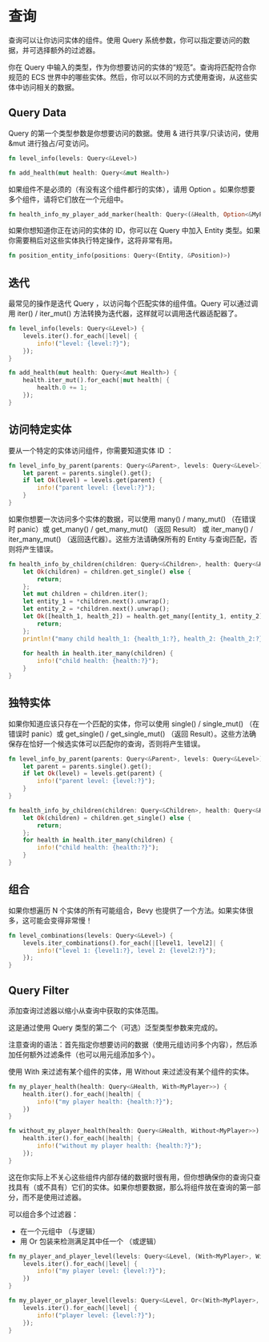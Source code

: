 # 查询

查询可以让你访问实体的组件。使用 Query 系统参数，你可以指定要访问的数据，并可选择额外的过滤器。

你在 Query 中输入的类型，作为你想要访问的实体的“规范”。查询将匹配符合你规范的 ECS 世界中的哪些实体。然后，你可以以不同的方式使用查询，从这些实体中访问相关的数据。

## Query Data
Query 的第一个类型参数是你想要访问的数据。使用 & 进行共享/只读访问，使用 &mut 进行独占/可变访问。
```rust
fn level_info(levels: Query<&Level>)

fn add_health(mut health: Query<&mut Health>)
```

如果组件不是必须的（有没有这个组件都行的实体），请用 Option 。如果你想要多个组件，请将它们放在一个元组中。
```rust
fn health_info_my_player_add_marker(health: Query<(&Health, Option<&MyPlayer>)>)
```

如果你想知道你正在访问的实体的 ID，你可以在 Query 中加入 Entity 类型。如果你需要稍后对这些实体执行特定操作，这将非常有用。
```rust
fn position_entity_info(positions: Query<(Entity, &Position)>) 
```

## 迭代
最常见的操作是迭代 Query ，以访问每个匹配实体的组件值。Query 可以通过调用 iter() / iter_mut() 方法转换为迭代器，这样就可以调用迭代器适配器了。
```rust
fn level_info(levels: Query<&Level>) {
    levels.iter().for_each(|level| {
        info!("level: {level:?}");
    });
}

fn add_health(mut health: Query<&mut Health>) {
    health.iter_mut().for_each(|mut health| {
        health.0 += 1;
    });
}
```

## 访问特定实体
要从一个特定的实体访问组件，你需要知道实体 ID ：
```rust
fn level_info_by_parent(parents: Query<&Parent>, levels: Query<&Level>) {
    let parent = parents.single().get();
    if let Ok(level) = levels.get(parent) {
        info!("parent level: {level:?}");
    }
}
```

如果你想要一次访问多个实体的数据，可以使用 many() / many_mut() （在错误时 panic）或 get_many() / get_many_mut() （返回 Result） 或 iter_many() / iter_many_mut() （返回迭代器）。这些方法请确保所有的 Entity 与查询匹配，否则将产生错误。
```rust
fn health_info_by_children(children: Query<&Children>, health: Query<&Health>) {
    let Ok(children) = children.get_single() else {
        return;
    };
    let mut children = children.iter();
    let entity_1 = *children.next().unwrap();
    let entity_2 = *children.next().unwrap();
    let Ok([health_1, health_2]) = health.get_many([entity_1, entity_2]) else {
        return;
    };
    println!("many child health_1: {health_1:?}, health_2: {health_2:?}");
    
    for health in health.iter_many(children) {
        info!("child health: {health:?}");
    }
}
```

## 独特实体
如果你知道应该只存在一个匹配的实体，你可以使用 single() / single_mut() （在错误时 panic）或 get_single() / get_single_mut() （返回 Result）。这些方法确保存在恰好一个候选实体可以匹配你的查询，否则将产生错误。
```rust
fn level_info_by_parent(parents: Query<&Parent>, levels: Query<&Level>) {
    let parent = parents.single().get();
    if let Ok(level) = levels.get(parent) {
        info!("parent level: {level:?}");
    }
}

fn health_info_by_children(children: Query<&Children>, health: Query<&Health>) {
    let Ok(children) = children.get_single() else {
        return;
    };
    for health in health.iter_many(children) {
        info!("child health: {health:?}");
    }
}
```

## 组合
如果你想遍历 N 个实体的所有可能组合，Bevy 也提供了一个方法。如果实体很多，这可能会变得非常慢！
```rust
fn level_combinations(levels: Query<&Level>) {
    levels.iter_combinations().for_each(|[level1, level2]| {
        info!("level 1: {level1:?}, level 2: {level2:?}");
    });
}
```

## Query Filter
添加查询过滤器以缩小从查询中获取的实体范围。

这是通过使用 Query 类型的第二个（可选）泛型类型参数来完成的。

注意查询的语法：首先指定你想要访问的数据（使用元组访问多个内容），然后添加任何额外过滤条件（也可以用元组添加多个）。

使用 With 来过滤有某个组件的实体，用 Without 来过滤没有某个组件的实体。
```rust
fn my_player_health(health: Query<&Health, With<MyPlayer>>) {
    health.iter().for_each(|health| {
        info!("my player health: {health:?}");
    })
}

fn without_my_player_health(health: Query<&Health, Without<MyPlayer>>) {
    health.iter().for_each(|health| {
        info!("without my player health: {health:?}");
    });
}
```

这在你实际上不关心这些组件内部存储的数据时很有用，但你想确保你的查询只查找具有（或不具有）它们的实体。如果你想要数据，那么将组件放在查询的第一部分，而不是使用过滤器。

可以组合多个过滤器：
- 在一个元组中 （与逻辑）
- 用 Or 包装来检测满足其中任一个 （或逻辑）
```rust
fn my_player_and_player_level(levels: Query<&Level, (With<MyPlayer>, With<Player>)>) {
    levels.iter().for_each(|level| {
        info!("my player level: {level:?}");
    })
}

fn my_player_or_player_level(levels: Query<&Level, Or<(With<MyPlayer>, With<Player>)>>) {
    levels.iter().for_each(|level| {
        info!("player level: {level:?}");
    });
}
```